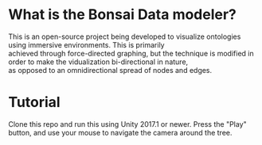 # What is the Bonsai Data modeler?

This is an open-source project being developed to visualize ontologies using immersive environments. This is primarily   
achieved through force-directed graphing, but the technique is modified in order to make the vidualization bi-directional in nature,   
as opposed to an omnidirectional spread of nodes and edges.

# Tutorial

Clone this repo and run this using Unity 2017.1 or newer. Press the "Play" button, and use your mouse to navigate the camera around the tree.





